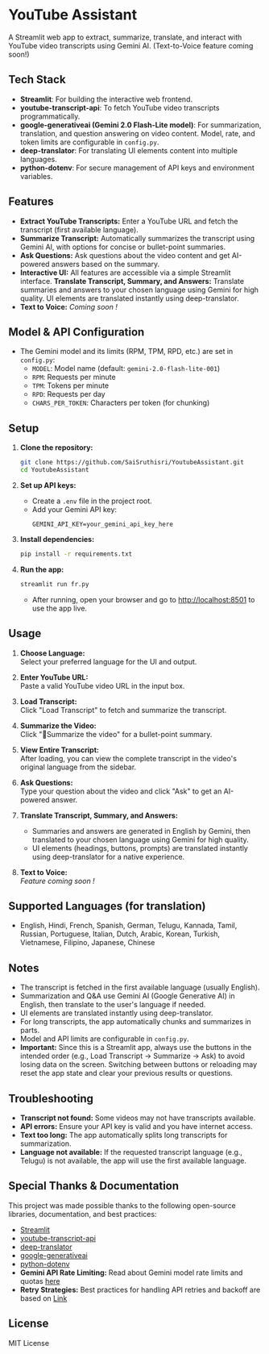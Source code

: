 # YouTube Assistant

A Streamlit web app to extract, summarize, translate, and interact with YouTube video transcripts using Gemini AI. (Text-to-Voice feature coming soon!)

## Tech Stack

- **Streamlit**: For building the interactive web frontend.
- **youtube-transcript-api**: To fetch YouTube video transcripts programmatically.
- **google-generativeai (Gemini 2.0 Flash-Lite model)**: For summarization, translation, and question answering on video content. Model, rate, and token limits are configurable in `config.py`.
- **deep-translator**: For translating UI elements content into multiple languages.
- **python-dotenv**: For secure management of API keys and environment variables.

## Features

- **Extract YouTube Transcripts:** Enter a YouTube URL and fetch the transcript (first available language).
- **Summarize Transcript:** Automatically summarizes the transcript using Gemini AI, with options for concise or bullet-point summaries.
- **Ask Questions:** Ask questions about the video content and get AI-powered answers based on the summary.
- **Interactive UI:** All features are accessible via a simple Streamlit interface.
**Translate Transcript, Summary, and Answers:** Translate summaries and answers to your chosen language using Gemini for high quality. UI elements are translated instantly using deep-translator.
- **Text to Voice:** _Coming soon !_

## Model & API Configuration

- The Gemini model and its limits (RPM, TPM, RPD, etc.) are set in `config.py`:
  - `MODEL`: Model name (default: `gemini-2.0-flash-lite-001`)
  - `RPM`: Requests per minute
  - `TPM`: Tokens per minute
  - `RPD`: Requests per day
  - `CHARS_PER_TOKEN`: Characters per token (for chunking)

## Setup

1. **Clone the repository:**
   ```bash
   git clone https://github.com/SaiSruthisri/YoutubeAssistant.git
   cd YoutubeAssistant
   ```

2. **Set up API keys:**
   - Create a `.env` file in the project root.
   - Add your Gemini API key:
     ```
     GEMINI_API_KEY=your_gemini_api_key_here
     ```

3. **Install dependencies:**
   ```bash
   pip install -r requirements.txt
   ```

4. **Run the app:**
   ```bash
   streamlit run fr.py
   ```
   - After running, open your browser and go to [http://localhost:8501](http://localhost:8501) to use the app live.

## Usage

1. **Choose Language:**  
   Select your preferred language for the UI and output.

2. **Enter YouTube URL:**  
   Paste a valid YouTube video URL in the input box.

3. **Load Transcript:**  
   Click "Load Transcript" to fetch and summarize the transcript.

4. **Summarize the Video:**  
   Click "📝Summarize the video" for a bullet-point summary.

5. **View Entire Transcript:**   
   After loading, you can view the complete transcript in the video's original language from the sidebar.

6. **Ask Questions:**  
   Type your question about the video and click "Ask" to get an AI-powered answer.

7. **Translate Transcript, Summary, and Answers:**  
   - Summaries and answers are generated in English by Gemini, then translated to your chosen language using Gemini for high quality.
   - UI elements (headings, buttons, prompts) are translated instantly using deep-translator for a native experience.

8. **Text to Voice:**  
   _Feature coming soon !_

## Supported Languages (for translation)

- English, Hindi, French, Spanish, German, Telugu, Kannada, Tamil, Russian, Portuguese, Italian, Dutch, Arabic, Korean, Turkish, Vietnamese, Filipino, Japanese, Chinese

## Notes

- The transcript is fetched in the first available language (usually English).
- Summarization and Q&A use Gemini AI (Google Generative AI) in English, then translate to the user's language if needed.
- UI elements are translated instantly using deep-translator.
- For long transcripts, the app automatically chunks and summarizes in parts.
- Model and API limits are configurable in `config.py`.
- **Important:** Since this is a Streamlit app, always use the buttons in the intended order (e.g., Load Transcript → Summarize → Ask) to avoid losing data on the screen. Switching between buttons or reloading may reset the app state and clear your previous results or questions.

## Troubleshooting

- **Transcript not found:** Some videos may not have transcripts available.
- **API errors:** Ensure your API key is valid and you have internet access.
- **Text too long:** The app automatically splits long transcripts for summarization.
- **Language not available:** If the requested transcript language (e.g., Telugu) is not available, the app will use the first available language.

## Special Thanks & Documentation

This project was made possible thanks to the following open-source libraries, documentation, and best practices:

- [Streamlit](https://streamlit.io/)
- [youtube-transcript-api](https://pypi.org/project/youtube-transcript-api/)
- [deep-translator](https://pypi.org/project/deep-translator/)
- [google-generativeai](https://pypi.org/project/google-generativeai/)
- [python-dotenv](https://pypi.org/project/python-dotenv/)
- **Gemini API Rate Limiting:** Read about Gemini model rate limits and quotas [here](https://ai.google.dev/gemini-api/docs/rate-limits)
- **Retry Strategies:** Best practices for handling API retries and backoff are based on [Link](https://cloud.google.com/storage/docs/retry-strategy#python)

## License

MIT License
